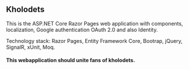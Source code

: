 ## Kholodets

This is the ASP.NET Core Razor Pages web application with components, localization, Google authentication  OAuth 2.0 and also Identity.

Technology stack: Razor Pages, Entity Framework Core, Bootrap, jQuery, SignalR, xUnit, Moq.


#### This webapplication should unite fans of kholodets.


